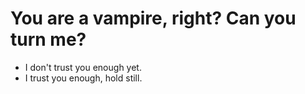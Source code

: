 # You are a vampire, right? Can you turn me?
- I don't trust you enough yet.
- I trust you enough, hold still.
